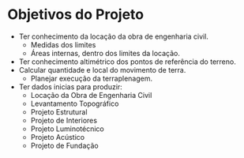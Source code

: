 # Objetivos do Projeto
- Ter conhecimento da locação da obra de engenharia civil.
    - Medidas dos limites
    - Áreas internas, dentro dos limites da locação.
- Ter conhecimento altimétrico dos pontos de referência do terreno.
- Calcular quantidade e local do movimento de terra.
    - Planejar execução da terraplenagem.
- Ter dados inicias para produzir:
    - Locação da Obra de Engenharia Civil
    - Levantamento Topográfico
    - Projeto Estrutural
    - Projeto de Interiores
    - Projeto Luminotécnico
    - Projeto Acústico
    - Projeto de Fundação
